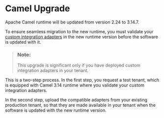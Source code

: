 <!-- loio02ea0c585869489f893359c8bb552a30 -->

# Camel Upgrade

Apache Camel runtime will be updated from version 2.24 to 3.14.7.

To ensure seamless migration to the new runtime, you must validate your [custom integration adapters](../developing-custom-adapters-7392cc4.md) in the new runtime version before the software is updated with it.

> ### Note:  
> This upgrade is significant only if you have deployed custom integration adapters in your tenant.

This is a two-step process. In the first step, you request a test tenant, which is equipped with Camel 3.14 runtime where you validate your custom integration adapters.

In the second step, upload the compatible adapters from your existing production tenant, so that they are made available in your tenant when the software is updated with the new runtime version.

